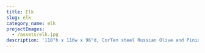 ```yaml
---
title: Elk
slug: elk
category_name: elk
projectImages:
  - /assets/elk.jpg
description: '118"h x 116w x 96"d, CorTen steel Russian Olive and Pinion, 1999'
---
```


